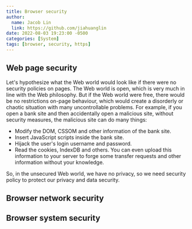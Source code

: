 ```yaml
---
title: Browser security
author:
  name: Jacob Lin
  link: https://github.com/jiahuanglin
date: 2022-08-03 19:23:00 -0500
categories: [System]
tags: [browser, security, https]
---
```


## Web page security
Let's hypothesize what the Web world would look like if there were no security policies on pages. The Web world is open, which is very much in line with the Web philosophy. But if the Web world were free, there would be no restrictions on-page behaviour, which would create a disorderly or chaotic situation with many uncontrollable problems. For example, if you open a bank site and then accidentally open a malicious site, without security measures, the malicious site can do many things:

- Modify the DOM, CSSOM and other information of the bank site.
- Insert JavaScript scripts inside the bank site.
- Hijack the user's login username and password.
- Read the cookies, IndexDB and others. You can even upload this information to your server to forge some transfer requests and other information without your knowledge.

So, in the unsecured Web world, we have no privacy, so we need security policy to protect our privacy and data security.


## Browser network security

## Browser system security